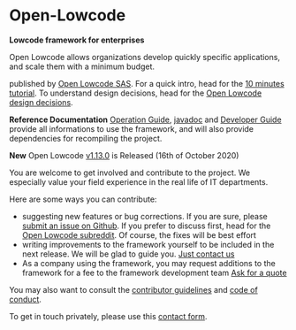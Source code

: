 # Open-Lowcode
**Lowcode framework for enterprises**

Open Lowcode allows organizations develop quickly specific applications, and scale them with a minimum budget. 

published by [Open Lowcode SAS](https://openlowcode.com). For a quick intro, head for the [10 minutes tutorial](https://openlowcode.com/10-minutes-open-lowcode-tutorial/). To understand design decisions, head for the [Open Lowcode design decisions](https://openlowcode.com/open-lowcode-design-decisions/). 

**Reference Documentation** [Operation Guide](https://github.com/openlowcode/Open-Lowcode/wiki/Open-Lowcode-Operation-Guide), [javadoc](https://openlowcode.org/javadoc/) and [Developer Guide](https://github.com/openlowcode/Open-Lowcode/wiki/Open--Lowcode-Developper-Guide) provide all informations to use the framework, and will also provide dependencies for recompiling the project.

**New** Open Lowcode [v1.13.0](https://github.com/openlowcode/Open-Lowcode/releases/tag/v1.13.0) is Released (16th of October 2020)

You are welcome to get involved and contribute to the project. We especially value your field experience in the real life of IT departments. 

Here are some ways you can contribute:
* suggesting new features or bug corrections. If you are sure, please [submit an issue on Github](https://github.com/openlowcode/Open-Lowcode/issues). If you prefer to discuss first, head for the [Open Lowcode subreddit](https://www.reddit.com/r/OpenLowcode/). Of course, the fixes will be best effort
* writing improvements to the framework yourself to be included in the next release. We will be glad to guide you. [Just contact us](https://openlowcode.com/contact/)
* As a company using the framework, you may request additions to the framework for a fee to the framework development team [Ask for a quote](https://openlowcode.com/contact/)

You may also want to consult the [contributor guidelines](https://github.com/openlowcode/Open-Lowcode/blob/master/CONTRIBUTING.md) and [code of conduct](https://github.com/openlowcode/Open-Lowcode/blob/master/CODE_OF_CONDUCT.md).

To get in touch privately, please use this [contact form](https://openlowcode.com/contact/).
